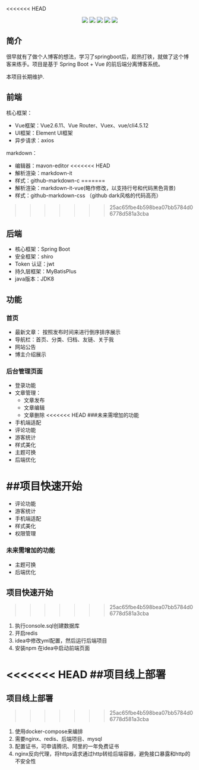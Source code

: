 <<<<<<< HEAD
<p align="center">
	<img src="https://img.shields.io/badge/JDK-1.8+-orange">
	<img src="https://img.shields.io/badge/SpringBoot-2.2.7.RELEASE-brightgreen">
	<img src="https://img.shields.io/badge/MyBatisPlus-3.5.5-red">
	<img src="https://img.shields.io/badge/Vue-2.6.11-brightgreen">
	<img src="https://img.shields.io/badge/license-MIT-blue">	
</p>

## 简介

很早就有了做个人博客的想法，学习了springboot后，趁热打铁，就做了这个博客来练手。项目是基于 Spring Boot + Vue 的前后端分离博客系统。


本项目长期维护.

>>>>>>> 
## 前端

核心框架：
 - Vue框架：Vue2.6.11、Vue Router、Vuex、vue/cli4.5.12
 - UI框架：Element UI框架
 - 异步请求：axios

markdown：
 - 编辑器：mavon-editor
<<<<<<< HEAD
 - 解析渲染：markdown-it
 - 样式：github-markdown-c
=======
 - 解析渲染：markdown-it-vue(略作修改，以支持行号和代码黑色背景)
 - 样式：github-markdown-css （github dark风格的代码高亮）
>>>>>>> 25ac65fbe4b598bea07bb5784d06778d581a3cba


## 后端

- 核心框架：Spring Boot
- 安全框架：shiro
- Token 认证：jwt
- 持久层框架：MyBatisPlus
- java版本：JDK8


## 功能



### 首页
- 最新文章： 按照发布时间来进行倒序排序展示
- 导航栏：首页、分类、归档、友链、关于我
- 网站公告
- 博主介绍展示


### 后台管理页面
- 登录功能
- 文章管理：
    - 文章发布
    - 文章编辑
    - 文章删除
<<<<<<< HEAD
###未来需增加的功能
- 手机端适配
- 评论功能
- 游客统计
- 样式美化
- 主题可换
- 后端优化

##项目快速开始
=======
- 评论功能
- 游客统计
- 手机端适配
- 样式美化
- 权限管理
### 未来需增加的功能
- 主题可换
- 后端优化

## 项目快速开始
>>>>>>> 25ac65fbe4b598bea07bb5784d06778d581a3cba
1. 执行console.sql创建数据库 
2. 开启redis
3. idea中修改yml配置，然后运行后端项目
4. 安装npm 在idea中启动前端页面


<<<<<<< HEAD
##项目线上部署
=======
## 项目线上部署
>>>>>>> 25ac65fbe4b598bea07bb5784d06778d581a3cba
1. 使用docker-compose来编排 
2. 需要nginx、redis、后端项目、mysql
3. 配置证书，可申请腾讯、阿里的一年免费证书
4. nginx反向代理，将https请求通过http转给后端容器，避免接口暴露和http的不安全性



